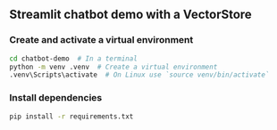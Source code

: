 ## Streamlit chatbot demo with a VectorStore

### Create and activate a virtual environment

```bash
cd chatbot-demo  # In a terminal
python -m venv .venv  # Create a virtual environment
.venv\Scripts\activate  # On Linux use `source venv/bin/activate` 
```

### Install dependencies
```bash
pip install -r requirements.txt
```
